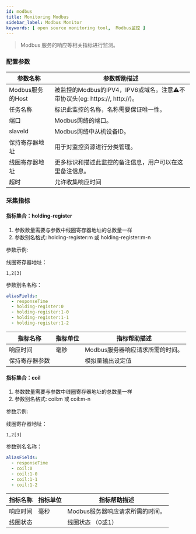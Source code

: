 ```yaml
---
id: modbus
title: Monitoring Modbus
sidebar_label: Modbus Monitor
keywords: [ open source monitoring tool,  Modbus监控 ]
---
```


> Modbus 服务的响应等相关指标进行监测。

### 配置参数

| 参数名称          | 参数帮助描述                                                    |
|---------------|-----------------------------------------------------------|
| Modbus服务的Host | 被监控的Modbus的IPV4，IPV6或域名。注意⚠️不带协议头(eg: https://, http://)。 |
| 任务名称          | 标识此监控的名称，名称需要保证唯一性。                                       |
| 端口            | Modbus网络的端口。                                              |
| slaveId       | Modbus网络中从机设备ID。                                          |
| 保持寄存器地址       | 用于对监控资源进行分类管理。                                            |
| 线圈寄存器地址       | 更多标识和描述此监控的备注信息，用户可以在这里备注信息。                              |
| 超时            | 允许收集响应时间                                                  |

### 采集指标

#### 指标集合：holding-register

1. 参数数量需要与参数中线圈寄存器地址的总数量一样
2. 参数别名格式: holding-register:m 或 holding-register:m-n

参数示例:

线圈寄存器地址：
```text
1,2[3]
```

参数别名名称：
```yaml
aliasFields:
  - responseTime
  - holding-register:0
  - holding-register:1-0
  - holding-register:1-1
  - holding-register:1-2
```

| 指标名称    | 指标单位 | 指标帮助描述              |
|---------|------|---------------------|
| 响应时间    | 毫秒   | Modbus服务器响应请求所需的时间。 |
| 保持寄存器参数 |      | 模拟量输出设定值            |

#### 指标集合：coil

1. 参数数量需要与参数中线圈寄存器地址的总数量一样
2. 参数别名格式: coil:m 或 coil:m-n

参数示例:

线圈寄存器地址：
```text
1,2[3]
```

参数别名名称：
```yaml
aliasFields:
  - responseTime
  - coil:0
  - coil:1-0
  - coil:1-1
  - coil:1-2
```

| 指标名称 | 指标单位 | 指标帮助描述              |
|------|------|---------------------|
| 响应时间 | 毫秒   | Modbus服务器响应请求所需的时间。 |
| 线圈状态 |      | 线圈状态 （0或1）          |
